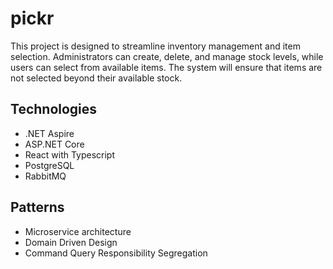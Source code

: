 # pickr

This project is designed to streamline inventory management and item selection. Administrators can create, delete, and manage stock levels, while users can select from available items. The system will ensure that items are not selected beyond their available stock.

## Technologies

- .NET Aspire
- ASP.NET Core
- React with Typescript
- PostgreSQL
- RabbitMQ

## Patterns

- Microservice architecture
- Domain Driven Design
- Command Query Responsibility Segregation
